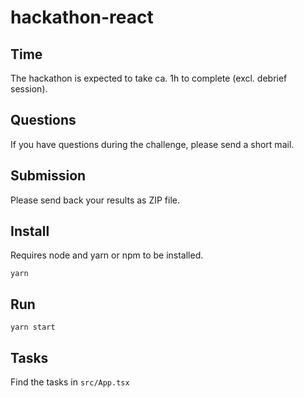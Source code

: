# hackathon-react

## Time

The hackathon is expected to take ca. 1h to complete (excl. debrief session).

## Questions

If you have questions during the challenge, please send a short mail.

## Submission

Please send back your results as ZIP file.

## Install

Requires node and yarn or npm to be installed.

```
yarn
```

## Run

```
yarn start
```

## Tasks

Find the tasks in `src/App.tsx`
